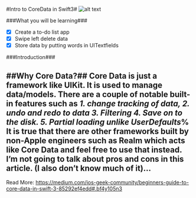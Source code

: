 #Intro to CoreData in Swift3#
![alt text](https://cdn-images-1.medium.com/max/2000/1*LAb-OGYZz970dONldZz7NA.png "Cover Image")

###What you will be learning###
- [x] Create a to-do list app 
- [x] Swipe left delete data 
- [x] Store data by putting words in UITextfields

###Introduction###

##Why Core Data?##
Core Data is just a framework like UIKit. It is used to manage data/models. There are a couple of notable built-in features such as *1. change tracking of data, 2. undo and redo to data 3. Filtering 4. Save on to the disk. 5. Partial loading unlike UserDefaults*%
It is true that there are other frameworks built by non-Apple engineers such as Realm which acts like Core Data and feel free to use that instead. I’m not going to talk about pros and cons in this article. (I also don’t know much of it)...
---
Read More:
https://medium.com/ios-geek-community/beginners-guide-to-core-data-in-swift-3-85292ef4edd#.bf4y105n3
